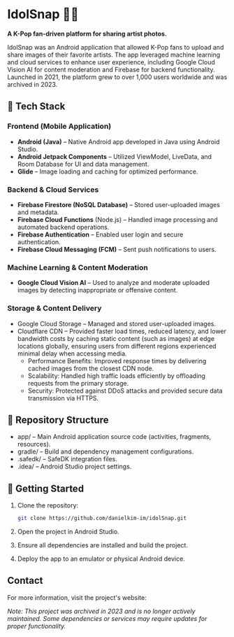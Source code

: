 # IdolSnap 📸🎶
**A K-Pop fan-driven platform for sharing artist photos.**

IdolSnap was an Android application that allowed K-Pop fans to upload and share images of their favorite artists. The app leveraged machine learning and cloud services to enhance user experience, including Google Cloud Vision AI for content moderation and Firebase for backend functionality. Launched in 2021, the platform grew to over 1,000 users worldwide and was archived in 2023.

## 🔧 Tech Stack
### Frontend (Mobile Application)
- **Android (Java)** – Native Android app developed in Java using Android Studio.
- **Android Jetpack Components** – Utilized ViewModel, LiveData, and Room Database for UI and data management.
- **Glide** – Image loading and caching for optimized performance.
### Backend & Cloud Services
- **Firebase Firestore (NoSQL Database)** – Stored user-uploaded images and metadata.
- **Firebase Cloud Functions** (Node.js) – Handled image processing and automated backend operations.
- **Firebase Authentication** – Enabled user login and secure authentication.
- **Firebase Cloud Messaging (FCM)** – Sent push notifications to users.
### Machine Learning & Content Moderation
- **Google Cloud Vision AI** – Used to analyze and moderate uploaded images by detecting inappropriate or offensive content.
### Storage & Content Delivery
- Google Cloud Storage – Managed and stored user-uploaded images.
- Cloudflare CDN – Provided faster load times, reduced latency, and lower bandwidth costs by caching static content (such as images) at edge locations globally, ensuring users from different regions experienced minimal delay when accessing media.
  - Performance Benefits: Improved response times by delivering cached images from the closest CDN node.
  - Scalability: Handled high traffic loads efficiently by offloading requests from the primary storage.
  - Security: Protected against DDoS attacks and provided secure data transmission via HTTPS.

## 📂 Repository Structure
- app/ – Main Android application source code (activities, fragments, resources).
- gradle/ – Build and dependency management configurations.
- .safedk/ – SafeDK integration files.
- .idea/ – Android Studio project settings.

## 🚀 Getting Started
1. Clone the repository:

    ```bash
    git clone https://github.com/danielkim-im/idolSnap.git
    ```

2. Open the project in Android Studio.
3. Ensure all dependencies are installed and build the project.
4. Deploy the app to an emulator or physical Android device.

## Contact
For more information, visit the project's website:

_Note: This project was archived in 2023 and is no longer actively maintained. Some dependencies or services may require updates for proper functionality._
